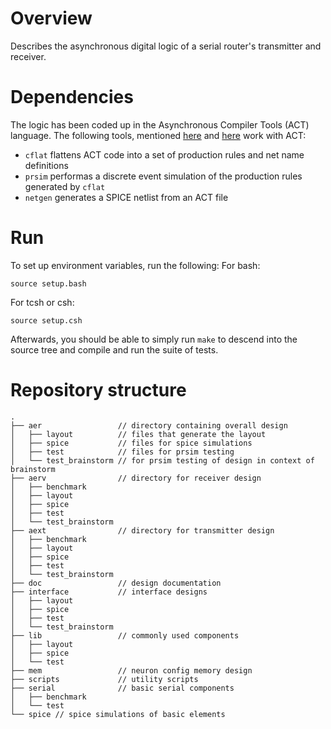 # Overview

Describes the asynchronous digital logic of a serial router's transmitter and receiver.

# Dependencies

The logic has been coded up in the Asynchronous Compiler Tools (ACT) language. The following tools, mentioned [here](http://csl.yale.edu/~rajit/ps/hybridflow.pdf) and [here](http://avlsi.csl.yale.edu/~rajit/ps/celltk.pdf) work with ACT:

- `cflat` flattens ACT code into a set of production rules and net name definitions
- `prsim` performas a discrete event simulation of the production rules generated by `cflat`
- `netgen` generates a SPICE netlist from an ACT file

# Run

To set up environment variables, run the following:
For bash:

    source setup.bash
    
For tcsh or csh:

    source setup.csh

Afterwards, you should be able to simply run `make` to descend into the source tree and compile
and run the suite of tests.

# Repository structure

    .
    ├── aer                 // directory containing overall design
    │   ├── layout          // files that generate the layout
    │   ├── spice           // files for spice simulations
    │   ├── test            // files for prsim testing
    │   └── test_brainstorm // for prsim testing of design in context of brainstorm
    ├── aerv                // directory for receiver design
    │   ├── benchmark
    │   ├── layout
    │   ├── spice
    │   ├── test
    │   └── test_brainstorm
    ├── aext                // directory for transmitter design
    │   ├── benchmark
    │   ├── layout
    │   ├── spice
    │   ├── test
    │   └── test_brainstorm
    ├── doc                 // design documentation
    ├── interface           // interface designs
    │   ├── layout
    │   ├── spice
    │   ├── test
    │   └── test_brainstorm
    ├── lib                 // commonly used components
    │   ├── layout
    │   ├── spice
    │   └── test
    ├── mem                 // neuron config memory design
    ├── scripts             // utility scripts
    ├── serial              // basic serial components
    │   ├── benchmark
    │   └── test
    └── spice // spice simulations of basic elements
